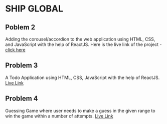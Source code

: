 # SHIP GLOBAL

## Poblem 2
Adding the corousel/accordion to the web application using HTML, CSS, and JavaScript with the help of ReactJS.
Here is the live link of the project - [click here](https://accordion-ship-global-8evlx8vj6-girish-gaurav-sharmas-projects.vercel.app)

## Problem 3
A Todo Application using HTML, CSS, JavaScript with the help of ReactJS.
[Live Link](https://todo-app-ship-global-ly7yfg6ai-girish-gaurav-sharmas-projects.vercel.app)

## Problem 4
Guessing Game where user needs to make a guess in the given range to win the game within a number of attempts.
[Live Link](https://guessing-game-ship-global-nmk6fhrtb.vercel.app)

